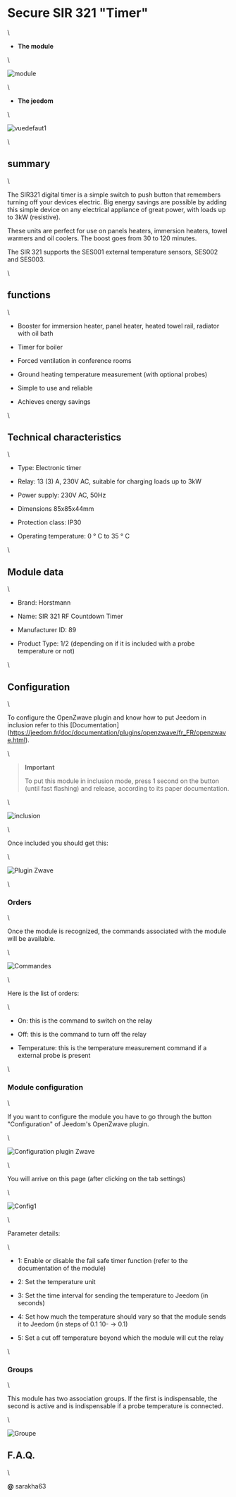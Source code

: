 Secure SIR 321 "Timer"
======================

\

-   **The module**

\

![module](../images/secure.sir321/module.jpg)

\

-   **The jeedom**

\

![vuedefaut1](../images/secure.sir321/vuedefaut1.jpg)

\

summary
------

\

The SIR321 digital timer is a simple switch to
push button that remembers turning off your devices
electric. Big energy savings are possible by adding
this simple device on any electrical appliance of great power,
with loads up to 3kW (resistive).

These units are perfect for use on panels
heaters, immersion heaters, towel warmers and oil coolers. The
boost goes from 30 to 120 minutes.

The SIR 321 supports the SES001 external temperature sensors,
SES002 and SES003.

\

functions
---------

\

-   Booster for immersion heater, panel heater, heated towel rail,
    radiator with oil bath

-   Timer for boiler

-   Forced ventilation in conference rooms

-   Ground heating temperature measurement (with optional probes)

-   Simple to use and reliable

-   Achieves energy savings

\

Technical characteristics
---------------------------

\

-   Type: Electronic timer

-   Relay: 13 (3) A, 230V AC, suitable for charging loads up to
    3kW

-   Power supply: 230V AC, 50Hz

-   Dimensions 85x85x44mm

-   Protection class: IP30

-   Operating temperature: 0 ° C to 35 ° C

\

Module data
-----------------

\

-   Brand: Horstmann

-   Name: SIR 321 RF Countdown Timer

-   Manufacturer ID: 89

-   Product Type: 1/2 (depending on if it is included with a probe
    temperature or not)

\

Configuration
-------------

\

To configure the OpenZwave plugin and know how to put Jeedom in
inclusion refer to this
[Documentation] (https://jeedom.fr/doc/documentation/plugins/openzwave/fr_FR/openzwave.html).

\

> **Important**
>
> To put this module in inclusion mode, press 1 second on
> the button (until fast flashing) and release, according to
> its paper documentation.

\

![inclusion](../images/secure.sir321/inclusion.jpg)

\

Once included you should get this:

\

![Plugin Zwave](../images/secure.sir321/information.jpg)

\

### Orders

\

Once the module is recognized, the commands associated with the module will be
available.

\

![Commandes](../images/secure.sir321/commandes.jpg)

\

Here is the list of orders:

\

-   On: this is the command to switch on the relay

-   Off: this is the command to turn off the relay

-   Temperature: this is the temperature measurement command if a
    external probe is present

\

### Module configuration

\

If you want to configure the module you have to go through the button
"Configuration" of Jeedom's OpenZwave plugin.

\

![Configuration plugin Zwave](../images/plugin/bouton_configuration.jpg)

\

You will arrive on this page (after clicking on the tab
settings)

\

![Config1](../images/secure.sir321/config1.jpg)

\

Parameter details:

\

-   1: Enable or disable the fail safe timer function (refer to
    the documentation of the module)

-   2: Set the temperature unit

-   3: Set the time interval for sending the temperature
    to Jeedom (in seconds)

-   4: Set how much the temperature should vary so that
    the module sends it to Jeedom (in steps of 0.1 10- → 0.1)

-   5: Set a cut off temperature beyond which
    the module will cut the relay

\

### Groups

\

This module has two association groups. If the first is
indispensable, the second is active and is indispensable if a probe
temperature is connected.

\

![Groupe](../images/secure.sir321/groupe.jpg)

F.A.Q.
------

\

**@** sarakha63
